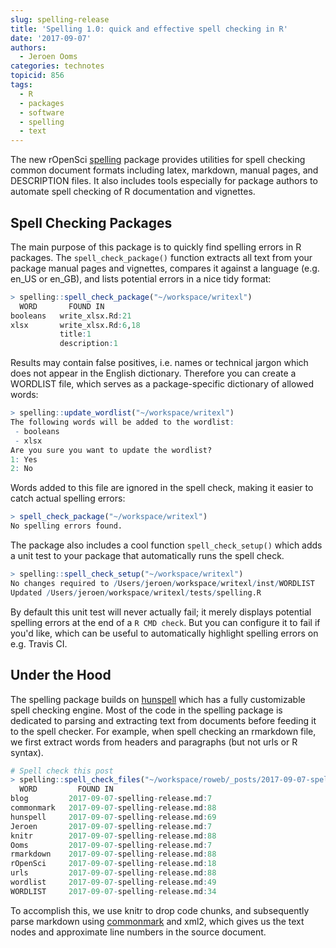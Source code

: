 ```yaml
---
slug: spelling-release
title: 'Spelling 1.0: quick and effective spell checking in R'
date: '2017-09-07'
authors:
  - Jeroen Ooms
categories: technotes
topicid: 856
tags:
  - R
  - packages
  - software
  - spelling
  - text
---
```



The new rOpenSci [spelling](https://cran.r-project.org/web/packages/spelling/index.html) package provides utilities for spell checking common document formats including latex, markdown, manual pages, and DESCRIPTION files. It also includes tools especially for package authors to automate spell checking of R documentation and vignettes.

## Spell Checking Packages

The main purpose of this package is to quickly find spelling errors in R packages. The `spell_check_package()` function extracts all text from your package manual pages and vignettes, compares it against a language (e.g. en_US or en_GB), and lists potential errors in a nice tidy format:


```r
> spelling::spell_check_package("~/workspace/writexl")
  WORD       FOUND IN
booleans   write_xlsx.Rd:21
xlsx       write_xlsx.Rd:6,18
           title:1
           description:1
```

Results may contain false positives, i.e. names or technical jargon which does not appear in the English dictionary. Therefore you can create a WORDLIST file, which serves as a package-specific dictionary of allowed words:

```r
> spelling::update_wordlist("~/workspace/writexl")
The following words will be added to the wordlist:
 - booleans
 - xlsx
Are you sure you want to update the wordlist?
1: Yes
2: No
```

Words added to this file are ignored in the spell check, making it easier to catch actual spelling errors:

```r
> spell_check_package("~/workspace/writexl")
No spelling errors found.
```

The package also includes a cool function `spell_check_setup()` which adds a unit test to your package that automatically runs the spell check.

```r
> spelling::spell_check_setup("~/workspace/writexl")
No changes required to /Users/jeroen/workspace/writexl/inst/WORDLIST
Updated /Users/jeroen/workspace/writexl/tests/spelling.R
```

By default this unit test will never actually fail; it merely displays potential spelling errors at the end of a `R CMD check`. But you can configure it to fail if you'd like, which can be useful to automatically highlight spelling errors on e.g. Travis CI.


## Under the Hood

The spelling package builds on [hunspell](/blog/technotes/2016/09/12/hunspell-release-20) which has a fully customizable spell checking engine. Most of the code in the spelling package is dedicated to parsing and extracting text from documents before feeding it to the spell checker.
For example, when spell checking an rmarkdown file, we first extract words from headers and paragraphs (but not urls or R syntax).

```r
# Spell check this post
> spelling::spell_check_files("~/workspace/roweb/_posts/2017-09-07-spelling-release.md", lang = 'en_US')
  WORD         FOUND IN
blog         2017-09-07-spelling-release.md:7
commonmark   2017-09-07-spelling-release.md:88
hunspell     2017-09-07-spelling-release.md:69
Jeroen       2017-09-07-spelling-release.md:7
knitr        2017-09-07-spelling-release.md:88
Ooms         2017-09-07-spelling-release.md:7
rmarkdown    2017-09-07-spelling-release.md:88
rOpenSci     2017-09-07-spelling-release.md:18
urls         2017-09-07-spelling-release.md:88
wordlist     2017-09-07-spelling-release.md:49
WORDLIST     2017-09-07-spelling-release.md:34
```

 To accomplish this, we use knitr to drop code chunks, and subsequently parse markdown using [commonmark](/blog/blog/2016/12/02/commonmark) and xml2, which gives us the text nodes and approximate line numbers in the source document.
